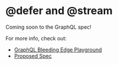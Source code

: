 # @defer and @stream

Coming soon to the GraphQL spec!

For more info, check out:

- [GraphQL Bleeding Edge Playground](https://github.com/n1ru4l/graphql-bleeding-edge-playground)
- [Proposed Spec](https://github.com/graphql/graphql-spec/pull/742)
